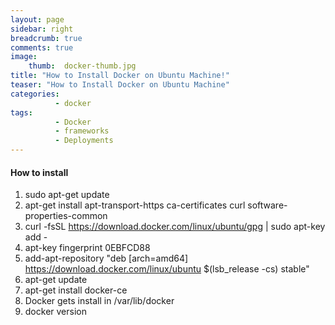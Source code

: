 ```yaml
---
layout: page
sidebar: right
breadcrumb: true
comments: true
image:
    thumb:  docker-thumb.jpg
title: "How to Install Docker on Ubuntu Machine!"
teaser: "How to Install Docker on Ubuntu Machine"
categories:
          - docker
tags:
          - Docker
          - frameworks
          - Deployments
---
```

#### How to install
1. sudo apt-get update
2. apt-get install apt-transport-https ca-certificates curl software-properties-common
3. curl -fsSL https://download.docker.com/linux/ubuntu/gpg | sudo apt-key add -
4. apt-key fingerprint 0EBFCD88
5. add-apt-repository "deb [arch=amd64] https://download.docker.com/linux/ubuntu $(lsb_release -cs) stable"
6. apt-get update
7. apt-get install docker-ce
8. Docker gets install in /var/lib/docker
9. docker version
